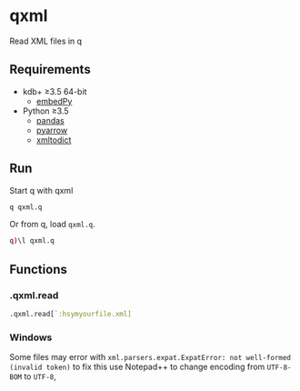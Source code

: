 # qxml

Read XML files in q

## Requirements

* kdb+ ≥3.5 64-bit
  * [embedPy](https://code.kx.com/v2/ml/embedpy/)
* Python ≥3.5
  * [pandas](https://pandas.pydata.org/)
  * [pyarrow](https://arrow.apache.org/docs/python/)
  * [xmltodict](https://pypi.org/project/xmltodict/)

## Run

Start q with qxml

```bash
q qxml.q
```

Or from q, load `qxml.q`.

```q
q)\l qxml.q
```

## Functions

### .qxml.read

```q
.qxml.read[`:hsymyourfile.xml]
```

### Windows

Some files may error with `xml.parsers.expat.ExpatError: not well-formed (invalid token)` to fix this use Notepad++ to change encoding from `UTF-8-BOM` to `UTF-8`,
